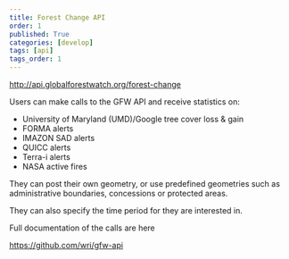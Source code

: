 ```yaml
---
title: Forest Change API
order: 1
published: True
categories: [develop]
tags: [api]
tags_order: 1
---
```


<p><a target="_blank" href="http://api.globalforestwatch.org/forest-change">http://api.globalforestwatch.org/forest-change</a></p>
<p>Users can make calls to the GFW API and receive statistics on:</p>
<ul>
	<li>University of Maryland (UMD)/Google tree cover loss & gain</li>
	<li>FORMA alerts</li>
	<li>IMAZON SAD alerts</li>
	<li>QUICC alerts</li>
	<li>Terra-i alerts</li>
	<li>NASA active fires</li>
</ul>
<p>They can post their own geometry, or use predefined geometries such as administrative boundaries, concessions or protected areas.</p>
<p>They can also specify the time period for they are interested in.</p>
<p>Full documentation of the calls are here</p>
<p><a target="_blank" href="https://github.com/wri/gfw-api">https://github.com/wri/gfw-api</a></p>
